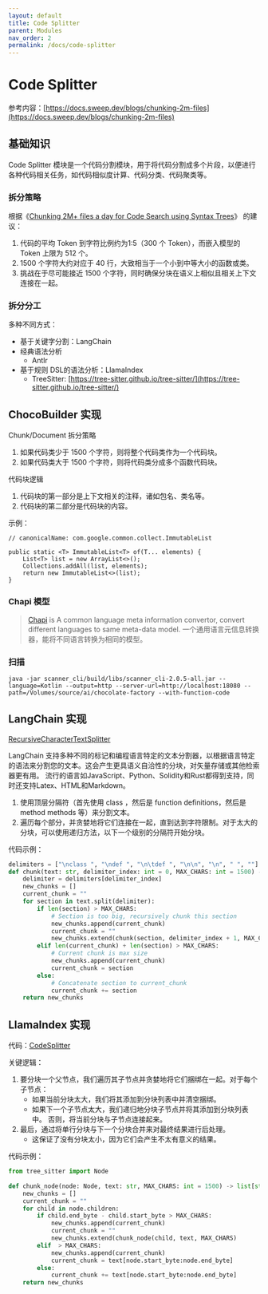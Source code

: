 ```yaml
---
layout: default
title: Code Splitter
parent: Modules
nav_order: 2
permalink: /docs/code-splitter
---
```


# Code Splitter

参考内容：[https://docs.sweep.dev/blogs/chunking-2m-files](https://docs.sweep.dev/blogs/chunking-2m-files)

## 基础知识

Code Splitter 模块是一个代码分割模块，用于将代码分割成多个片段，以便进行各种代码相关任务，如代码相似度计算、代码分类、代码聚类等。

### 拆分策略

根据《[Chunking 2M+ files a day for Code Search using Syntax Trees](https://docs.sweep.dev/blogs/chunking-2m-files)》 的建议：

1. 代码的平均 Token 到字符比例约为1:5（300 个 Token），而嵌入模型的 Token 上限为 512 个。
2. 1500 个字符大约对应于 40 行，大致相当于一个小到中等大小的函数或类。
3. 挑战在于尽可能接近 1500 个字符，同时确保分块在语义上相似且相关上下文连接在一起。

### 拆分分工

多种不同方式：

- 基于关键字分割：LangChain
- 经典语法分析
    - Antlr
- 基于规则 DSL的语法分析：LlamaIndex
    - TreeSitter: [https://tree-sitter.github.io/tree-sitter/](https://tree-sitter.github.io/tree-sitter/)

## ChocoBuilder 实现

Chunk/Document 拆分策略

1. 如果代码类少于 1500 个字符，则将整个代码类作为一个代码块。
2. 如果代码类大于 1500 个字符，则将代码类分成多个函数代码块。

代码块逻辑

1. 代码块的第一部分是上下文相关的注释，诸如包名、类名等。 
2. 代码块的第二部分是代码块的内容。

示例：

```chunk
// canonicalName: com.google.common.collect.ImmutableList

public static <T> ImmutableList<T> of(T... elements) {
    List<T> list = new ArrayList<>();
    Collections.addAll(list, elements);
    return new ImmutableList<>(list);
}
```

### Chapi 模型

> [Chapi](https://github.com/modernizing/chapi) is A common language meta information convertor, convert different
> languages to same meta-data model. 一个通用语言元信息转换器，能将不同语言转换为相同的模型。

### 扫描

```
java -jar scanner_cli/build/libs/scanner_cli-2.0.5-all.jar --language=Kotlin --output=http --server-url=http://localhost:18080 --
path=/Volumes/source/ai/chocolate-factory --with-function-code
```

## LangChain 实现

[RecursiveCharacterTextSplitter](https://js.langchain.com/docs/modules/data_connection/document_transformers/text_splitters/code_splitter)

LangChain 支持多种不同的标记和编程语言特定的文本分割器，以根据语言特定的语法来分割您的文本。这会产生更具语义自洽性的分块，对矢量存储或其他检索器更有用。
流行的语言如JavaScript、Python、Solidity和Rust都得到支持，同时还支持Latex、HTML和Markdown。

1. 使用顶层分隔符（首先使用 class ，然后是 function definitions，然后是 method methods 等）来分割文本。 
2. 遍历每个部分，并贪婪地将它们连接在一起，直到达到字符限制。对于太大的分块，可以使用递归方法，以下一个级别的分隔符开始分块。

代码示例：

```python
delimiters = ["\nclass ", "\ndef ", "\n\tdef ", "\n\n", "\n", " ", ""]
def chunk(text: str, delimiter_index: int = 0, MAX_CHARS: int = 1500) -> list[str]:
	delimiter = delimiters[delimiter_index]
	new_chunks = []
	current_chunk = ""
	for section in text.split(delimiter):
		if len(section) > MAX_CHARS:
			# Section is too big, recursively chunk this section
			new_chunks.append(current_chunk)
			current_chunk = ""
			new_chunks.extend(chunk(section, delimiter_index + 1, MAX_CHARS)
		elif len(current_chunk) + len(section) > MAX_CHARS:
			# Current chunk is max size
			new_chunks.append(current_chunk)
			current_chunk = section
		else:
			# Concatenate section to current_chunk
			current_chunk += section
	return new_chunks
```

## LlamaIndex 实现

代码：[CodeSplitter](https://github.com/jerryjliu/llama_index/blob/main/llama_index/text_splitter/code_splitter.py)

关键逻辑：

1. 要分块一个父节点，我们遍历其子节点并贪婪地将它们捆绑在一起。对于每个子节点： 
   - 如果当前分块太大，我们将其添加到分块列表中并清空捆绑。 
   - 如果下一个子节点太大，我们递归地分块子节点并将其添加到分块列表中。 否则，将当前分块与子节点连接起来。
2. 最后，通过将单行分块与下一个分块合并来对最终结果进行后处理。 
   - 这保证了没有分块太小，因为它们会产生不太有意义的结果。

代码示例：

```python
from tree_sitter import Node
 
def chunk_node(node: Node, text: str, MAX_CHARS: int = 1500) -> list[str]:
	new_chunks = []
	current_chunk = ""
	for child in node.children:
		if child.end_byte - child.start_byte > MAX_CHARS:
			new_chunks.append(current_chunk)
			current_chunk = ""
			new_chunks.extend(chunk_node(child, text, MAX_CHARS)
		elif  > MAX_CHARS:
			new_chunks.append(current_chunk)
			current_chunk = text[node.start_byte:node.end_byte]
		else:
			current_chunk += text[node.start_byte:node.end_byte]
	return new_chunks
```
